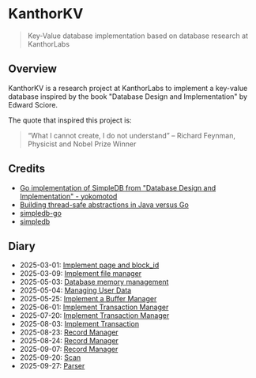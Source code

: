 # KanthorKV
> Key-Value database implementation based on database research at KanthorLabs

## Overview

KanthorKV is a research project at KanthorLabs to implement a key-value database inspired by the book "Database Design and Implementation" by Edward Sciore.

The quote that inspired this project is:

> “What I cannot create, I do not understand”
> – Richard Feynman, Physicist and Nobel Prize Winner

## Credits

- [Go implementation of SimpleDB from "Database Design and Implementation" - yokomotod](https://github.com/yokomotod/database-design-and-implementation-go)
- [Building thread-safe abstractions in Java versus Go](https://rybicki.io/blog/2024/11/03/multithreaded-code-java-golang.html)
- [simpledb-go](https://github.com/Chriscbr/simpledb-go)
- [simpledb](https://github.com/nakamasato/database-design-and-implementation/tree/main)

## Diary

- 2025-03-01: [Implement page and block_id](docs/diary/2025-03-01.md)
- 2025-03-09: [Implement file manager](docs/diary/2025-03-09.md)
- 2025-05-03: [Database memory management](docs/diary/2025-05-03.md)
- 2025-05-04: [Managing User Data](docs/diary/2025-05-04.md)
- 2025-05-25: [Implement a Buffer Manager](docs/diary/2025-05-25.md)
- 2025-06-01: [Implement Transaction Manager](docs/diary/2025-06-01.md)
- 2025-07-20: [Implement Transaction Manager](docs/diary/2025-07-20.md)
- 2025-08-03: [Implement Transaction](docs/diary/2025-08-03.md)
- 2025-08-23: [Record Manager](docs/diary/2025-08-23.md)
- 2025-08-24: [Record Manager](docs/diary/2025-08-24.md)
- 2025-09-07: [Record Manager](docs/diary/2025-09-07.md)
- 2025-09-20: [Scan](docs/diary/2025-09-20.md)
- 2025-09-27: [Parser](docs/diary/2025-09-27.md)
